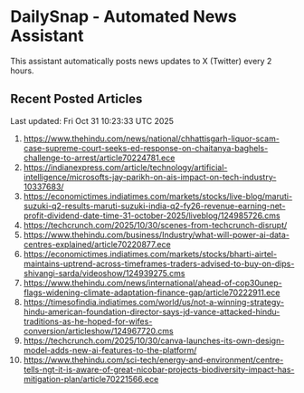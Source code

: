 # DailySnap - Automated News Assistant

This assistant automatically posts news updates to X (Twitter) every 2 hours.

## Recent Posted Articles

Last updated: Fri Oct 31 10:23:33 UTC 2025

1. https://www.thehindu.com/news/national/chhattisgarh-liquor-scam-case-supreme-court-seeks-ed-response-on-chaitanya-baghels-challenge-to-arrest/article70224781.ece
2. https://indianexpress.com/article/technology/artificial-intelligence/microsofts-jay-parikh-on-ais-impact-on-tech-industry-10337683/
3. https://economictimes.indiatimes.com/markets/stocks/live-blog/maruti-suzuki-q2-results-maruti-suzuki-india-q2-fy26-revenue-earning-net-profit-dividend-date-time-31-october-2025/liveblog/124985726.cms
4. https://techcrunch.com/2025/10/30/scenes-from-techcrunch-disrupt/
5. https://www.thehindu.com/business/Industry/what-will-power-ai-data-centres-explained/article70220877.ece
6. https://economictimes.indiatimes.com/markets/stocks/bharti-airtel-maintains-uptrend-across-timeframes-traders-advised-to-buy-on-dips-shivangi-sarda/videoshow/124939275.cms
7. https://www.thehindu.com/news/international/ahead-of-cop30unep-flags-widening-climate-adaptation-finance-gap/article70222911.ece
8. https://timesofindia.indiatimes.com/world/us/not-a-winning-strategy-hindu-american-foundation-director-says-jd-vance-attacked-hindu-traditions-as-he-hoped-for-wifes-conversion/articleshow/124967720.cms
9. https://techcrunch.com/2025/10/30/canva-launches-its-own-design-model-adds-new-ai-features-to-the-platform/
10. https://www.thehindu.com/sci-tech/energy-and-environment/centre-tells-ngt-it-is-aware-of-great-nicobar-projects-biodiversity-impact-has-mitigation-plan/article70221566.ece
